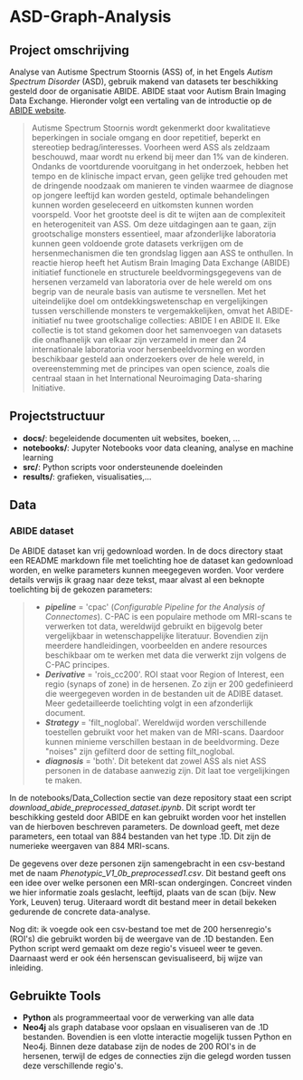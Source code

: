 # ASD-Graph-Analysis

## Project omschrijving
Analyse van Autisme Spectrum Stoornis (ASS) of, in het Engels *Autism Spectrum Disorder* (ASD), gebruik makend van datasets ter beschikking gesteld door de organisatie ABIDE.
ABIDE staat voor Autism Brain Imaging Data Exchange. Hieronder volgt een vertaling van de introductie op de [ABIDE website](https://fcon_1000.projects.nitrc.org/indi/abide/).

>Autisme Spectrum Stoornis wordt gekenmerkt door kwalitatieve beperkingen in sociale omgang en door repetitief, beperkt en stereotiep bedrag/interesses. Voorheen werd ASS als zeldzaam beschouwd, maar wordt nu erkend bij meer dan 1% van de kinderen. Ondanks de voortdurende vooruitgang in het onderzoek, hebben het tempo en de klinische impact ervan, geen gelijke tred gehouden met de dringende noodzaak om manieren te vinden waarmee de diagnose op jongere leeftijd kan worden gesteld, optimale behandelingen kunnen worden geseleceerd en uitkomsten kunnen worden voorspeld. Voor het grootste deel is dit te wijten aan de complexiteit en heterogeniteit van ASS. Om deze uitdagingen aan te gaan, zijn grootschalige monsters essentieel, maar afzonderlijke laboratoria kunnen geen voldoende grote datasets verkrijgen om de hersenmechanismen die ten grondslag liggen aan ASS te onthullen. In reactie hierop heeft het Autism Brain Imaging Data Exchange (ABIDE) initiatief functionele en structurele beeldvormingsgegevens van de hersenen verzameld van laboratoria over de hele wereld om ons begrip van de neurale basis van autisme te versnellen. Met het uiteindelijke doel om ontdekkingswetenschap en vergelijkingen tussen verschillende monsters te vergemakkelijken, omvat het ABIDE-initiatief nu twee grootschalige collecties: ABIDE I en ABIDE II. Elke collectie is tot stand gekomen door het samenvoegen van datasets die onafhanelijk van elkaar zijn verzameld in meer dan 24 internationale laboratoria voor hersenbeeldvorming en worden beschikbaar gesteld aan onderzoekers over de hele wereld, in overeenstemming met de principes van open science, zoals die centraal staan in het International Neuroimaging Data-sharing Initiative.

## Projectstructuur
- **docs/**: begeleidende documenten uit websites, boeken, ...
- **notebooks/**: Jupyter Notebooks voor data cleaning, analyse en machine learning
- **src/**: Python scripts voor ondersteunende doeleinden
- **results/**: grafieken, visualisaties,...

## Data
### ABIDE dataset
De ABIDE dataset kan vrij gedownload worden. In de docs directory staat een README markdown file met toelichting hoe de dataset kan gedownload worden, en welke parameters kunnen meegegeven worden. Voor verdere details verwijs ik graag naar deze tekst, maar alvast al een beknopte toelichting bij de gekozen parameters:
> - ***pipeline*** = 'cpac' (*Configurable Pipeline for the Analysis of Connectomes*). C-PAC is een populaire methode om MRI-scans te verwerken tot data, wereldwijd gebruikt en bijgevolg beter vergelijkbaar in wetenschappelijke literatuur. Bovendien zijn meerdere handleidingen, voorbeelden en andere resources beschikbaar om te werken met data die verwerkt zijn volgens de C-PAC principes.
>- ***Derivative*** = 'rois_cc200'. ROI staat voor Region of Interest, een regio (synaps of zone) in de hersenen. Zo zijn er 200 gedefinieerd die weergegeven worden in de bestanden uit de ADIBE dataset. Meer gedetailleerde toelichting volgt in een afzonderlijk document.
>- ***Strategy*** = 'filt_noglobal'. Wereldwijd worden verschillende toestellen gebruikt voor het maken van de MRI-scans. Daardoor kunnen minieme verschillen bestaan in de beeldvorming. Deze "noises" zijn gefilterd door de setting filt_noglobal.
>- ***diagnosis*** = 'both'. Dit betekent dat zowel ASS als niet ASS personen in de database aanwezig zijn. Dit laat toe vergelijkingen te maken.

In de notebooks/Data_Collection sectie van deze repository staat een script *download_abide_preprocessed_dataset.ipynb*. Dit script wordt ter beschikking gesteld door ABIDE en kan gebruikt worden voor het instellen van de hierboven beschreven parameters. De download geeft, met deze parameters, een totaal van 884 bestanden van het type .1D. Dit zijn de numerieke weergaven van 884 MRI-scans. 

De gegevens over deze personen zijn samengebracht in een csv-bestand met de naam *Phenotypic_V1_0b_preprocessed1.csv*. Dit bestand geeft ons een idee over welke personen een MRI-scan ondergingen. Concreet vinden we hier informatie zoals geslacht, leeftijd, plaats van de scan (bijv. New York, Leuven) terug. Uiteraard wordt dit bestand meer in detail bekeken gedurende de concrete data-analyse.

Nog dit: ik voegde ook een csv-bestand toe met de 200 hersenregio's (ROI's) die gebruikt worden bij de weergave van de .1D bestanden. Een Python script werd gemaakt om deze regio's visueel weer te geven. Daarnaast werd er ook één hersenscan gevisualiseerd, bij wijze van inleiding. 

## Gebruikte Tools

- **Python** als programmeertaal voor de verwerking van alle data
- **Neo4j** als graph database voor opslaan en visualiseren van de .1D bestanden. Bovendien is een vlotte interactie mogelijk tussen Python 
en Neo4j. Binnen deze database zijn de nodes de 200 ROI's in de hersenen, terwijl de edges de connecties zijn die gelegd worden tussen deze
verschillende regio's.


